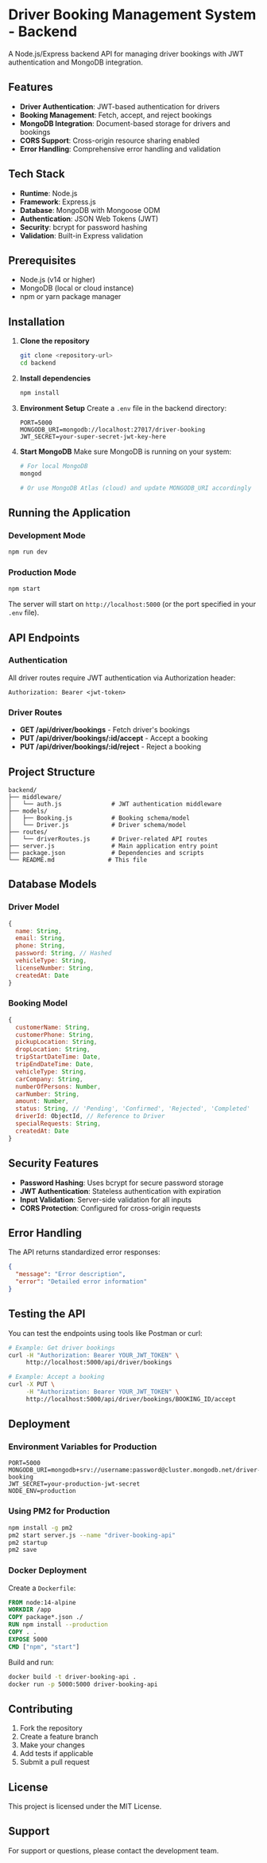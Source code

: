 # Driver Booking Management System - Backend

A Node.js/Express backend API for managing driver bookings with JWT authentication and MongoDB integration.

## Features

- **Driver Authentication**: JWT-based authentication for drivers
- **Booking Management**: Fetch, accept, and reject bookings
- **MongoDB Integration**: Document-based storage for drivers and bookings
- **CORS Support**: Cross-origin resource sharing enabled
- **Error Handling**: Comprehensive error handling and validation

## Tech Stack

- **Runtime**: Node.js
- **Framework**: Express.js
- **Database**: MongoDB with Mongoose ODM
- **Authentication**: JSON Web Tokens (JWT)
- **Security**: bcrypt for password hashing
- **Validation**: Built-in Express validation

## Prerequisites

- Node.js (v14 or higher)
- MongoDB (local or cloud instance)
- npm or yarn package manager

## Installation

1. **Clone the repository**
   ```bash
   git clone <repository-url>
   cd backend
   ```

2. **Install dependencies**
   ```bash
   npm install
   ```

3. **Environment Setup**
   Create a `.env` file in the backend directory:
   ```env
   PORT=5000
   MONGODB_URI=mongodb://localhost:27017/driver-booking
   JWT_SECRET=your-super-secret-jwt-key-here
   ```

4. **Start MongoDB**
   Make sure MongoDB is running on your system:
   ```bash
   # For local MongoDB
   mongod

   # Or use MongoDB Atlas (cloud) and update MONGODB_URI accordingly
   ```

## Running the Application

### Development Mode
```bash
npm run dev
```

### Production Mode
```bash
npm start
```

The server will start on `http://localhost:5000` (or the port specified in your `.env` file).

## API Endpoints

### Authentication
All driver routes require JWT authentication via Authorization header:
```
Authorization: Bearer <jwt-token>
```

### Driver Routes
- **GET /api/driver/bookings** - Fetch driver's bookings
- **PUT /api/driver/bookings/:id/accept** - Accept a booking
- **PUT /api/driver/bookings/:id/reject** - Reject a booking

## Project Structure

```
backend/
├── middleware/
│   └── auth.js              # JWT authentication middleware
├── models/
│   ├── Booking.js           # Booking schema/model
│   └── Driver.js            # Driver schema/model
├── routes/
│   └── driverRoutes.js      # Driver-related API routes
├── server.js                # Main application entry point
├── package.json             # Dependencies and scripts
└── README.md               # This file
```

## Database Models

### Driver Model
```javascript
{
  name: String,
  email: String,
  phone: String,
  password: String, // Hashed
  vehicleType: String,
  licenseNumber: String,
  createdAt: Date
}
```

### Booking Model
```javascript
{
  customerName: String,
  customerPhone: String,
  pickupLocation: String,
  dropLocation: String,
  tripStartDateTime: Date,
  tripEndDateTime: Date,
  vehicleType: String,
  carCompany: String,
  numberOfPersons: Number,
  carNumber: String,
  amount: Number,
  status: String, // 'Pending', 'Confirmed', 'Rejected', 'Completed'
  driverId: ObjectId, // Reference to Driver
  specialRequests: String,
  createdAt: Date
}
```

## Security Features

- **Password Hashing**: Uses bcrypt for secure password storage
- **JWT Authentication**: Stateless authentication with expiration
- **Input Validation**: Server-side validation for all inputs
- **CORS Protection**: Configured for cross-origin requests

## Error Handling

The API returns standardized error responses:
```json
{
  "message": "Error description",
  "error": "Detailed error information"
}
```

## Testing the API

You can test the endpoints using tools like Postman or curl:

```bash
# Example: Get driver bookings
curl -H "Authorization: Bearer YOUR_JWT_TOKEN" \
     http://localhost:5000/api/driver/bookings

# Example: Accept a booking
curl -X PUT \
     -H "Authorization: Bearer YOUR_JWT_TOKEN" \
     http://localhost:5000/api/driver/bookings/BOOKING_ID/accept
```

## Deployment

### Environment Variables for Production
```env
PORT=5000
MONGODB_URI=mongodb+srv://username:password@cluster.mongodb.net/driver-booking
JWT_SECRET=your-production-jwt-secret
NODE_ENV=production
```

### Using PM2 for Production
```bash
npm install -g pm2
pm2 start server.js --name "driver-booking-api"
pm2 startup
pm2 save
```

### Docker Deployment
Create a `Dockerfile`:
```dockerfile
FROM node:14-alpine
WORKDIR /app
COPY package*.json ./
RUN npm install --production
COPY . .
EXPOSE 5000
CMD ["npm", "start"]
```

Build and run:
```bash
docker build -t driver-booking-api .
docker run -p 5000:5000 driver-booking-api
```

## Contributing

1. Fork the repository
2. Create a feature branch
3. Make your changes
4. Add tests if applicable
5. Submit a pull request

## License

This project is licensed under the MIT License.

## Support

For support or questions, please contact the development team.
